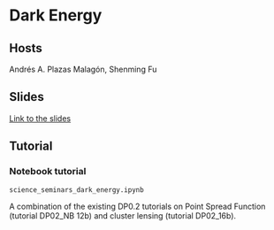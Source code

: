 # Dark Energy

## Hosts

Andrés A. Plazas Malagón, Shenming Fu

## Slides

[Link to the slides](https://docs.google.com/presentation/d/1UN3olWymwEnq1R9IxcJfqv-KSXlTYhFTmAdSfDEVDxw/edit?usp=sharing)

## Tutorial

### Notebook tutorial

`science_seminars_dark_energy.ipynb`

A combination of the existing DP0.2 tutorials on Point Spread Function (tutorial DP02_NB 12b) and cluster lensing (tutorial DP02_16b).

